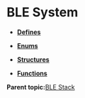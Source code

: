 # BLE System

-   **[Defines](GUID-11E36C17-332C-493E-85E7-F1083B960F0F.md)**  

-   **[Enums](GUID-F248741C-40D3-461D-A77B-1B0E64AC9AFF.md)**  

-   **[Structures](GUID-2E5A432D-3327-49F3-86C5-ED32E0EE0630.md)**  

-   **[Functions](GUID-BCD34C15-EAC6-45F0-97B7-E2EBA942CFEE.md)**  


**Parent topic:**[BLE Stack](GUID-D5EE0E9F-016B-40BD-842B-1AE3B215DFE7.md)

